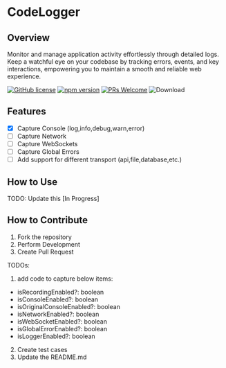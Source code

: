 # CodeLogger

## Overview

Monitor and manage application activity effortlessly through detailed logs. Keep a watchful eye on your codebase by tracking errors, events, and key interactions, empowering you to maintain a smooth and reliable web experience.

[![GitHub license](https://img.shields.io/npm/l/code-logger?color=blue)](https://github.com/Code-Crash/code-logger/blob/main/LICENSE)
[![npm version](https://img.shields.io/npm/v/code-logger)](https://www.npmjs.com/package/code-logger)
[![PRs Welcome](https://img.shields.io/badge/contribution-Welcome-brightgreen)](https://github.com/Code-Crash/code-logger#how-to-contribute)
![Download](https://img.shields.io/npm/dw/code-logger)


## Features

- [x] Capture Console (log,info,debug,warn,error)
- [ ] Capture Network
- [ ] Capture WebSockets
- [ ] Capture Global Errors
- [ ] Add support for different transport (api,file,database,etc.)

## How to Use

TODO: Update this [In Progress]




## How to Contribute

1. Fork the repository
2. Perform Development
3. Create Pull Request

TODOs:

1. add code to capture below items:
  
  *  isRecordingEnabled?: boolean
  *  isConsoleEnabled?: boolean
  *  isOriginalConsoleEnabled?: boolean
  *  isNetworkEnabled?: boolean
  *  isWebSocketEnabled?: boolean
  *  isGlobalErrorEnabled?: boolean
  *  isLoggerEnabled?: boolean

2. Create test cases
3. Update the README.md